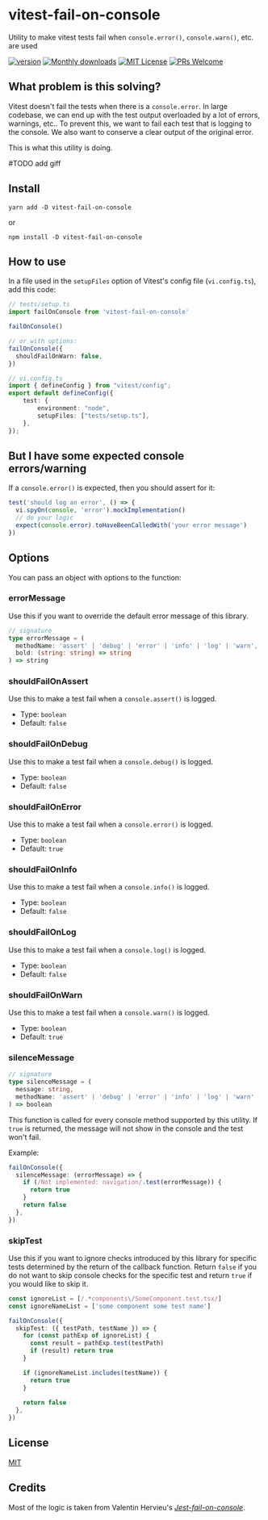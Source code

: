 # vitest-fail-on-console

Utility to make vitest tests fail when `console.error()`, `console.warn()`, etc. are used

[![version][version-badge]][package] [![Monthly downloads][npmstats-badge]][npmstats] [![MIT License][license-badge]][license] [![PRs Welcome][prs-badge]][prs]

## What problem is this solving?

Vitest doesn't fail the tests when there is a `console.error`. In large codebase, we can end up with the test output overloaded by a lot of errors, warnings, etc..
To prevent this, we want to fail each test that is logging to the console. We also want to conserve a clear output of the original error.

This is what this utility is doing.

#TODO add giff

## Install

```shell
yarn add -D vitest-fail-on-console
```

or

```shell
npm install -D vitest-fail-on-console
```

## How to use

In a file used in the `setupFiles` option of Vitest's config file (`vi.config.ts`), add this code:

```ts
// tests/setup.ts
import failOnConsole from 'vitest-fail-on-console'

failOnConsole()

// or with options:
failOnConsole({
  shouldFailOnWarn: false,
})
```


```ts
// vi.config.ts
import { defineConfig } from "vitest/config";
export default defineConfig({
    test: {
        environment: "node",
        setupFiles: ["tests/setup.ts"],
    },
});

```
## But I have some expected console errors/warning

If a `console.error()` is expected, then you should assert for it:

```ts
test('should log an error', () => {
  vi.spyOn(console, 'error').mockImplementation()
  // do your logic
  expect(console.error).toHaveBeenCalledWith('your error message')
})
```

## Options

You can pass an object with options to the function:

### errorMessage

Use this if you want to override the default error message of this library.

```ts
// signature
type errorMessage = (
  methodName: 'assert' | 'debug' | 'error' | 'info' | 'log' | 'warn',
  bold: (string: string) => string
) => string
```

### shouldFailOnAssert

Use this to make a test fail when a `console.assert()` is logged.

- Type: `boolean`
- Default: `false`

### shouldFailOnDebug

Use this to make a test fail when a `console.debug()` is logged.

- Type: `boolean`
- Default: `false`

### shouldFailOnError

Use this to make a test fail when a `console.error()` is logged.

- Type: `boolean`
- Default: `true`

### shouldFailOnInfo

Use this to make a test fail when a `console.info()` is logged.

- Type: `boolean`
- Default: `false`

### shouldFailOnLog

Use this to make a test fail when a `console.log()` is logged.

- Type: `boolean`
- Default: `false`

### shouldFailOnWarn

Use this to make a test fail when a `console.warn()` is logged.

- Type: `boolean`
- Default: `true`

### silenceMessage

```ts
// signature
type silenceMessage = (
  message: string,
  methodName: 'assert' | 'debug' | 'error' | 'info' | 'log' | 'warn'
) => boolean
```

This function is called for every console method supported by this utility.
If `true` is returned, the message will not show in the console and the test won't fail.

Example:

```ts
failOnConsole({
  silenceMessage: (errorMessage) => {
    if (/Not implemented: navigation/.test(errorMessage)) {
      return true
    }
    return false
  },
})
```

### skipTest

Use this if you want to ignore checks introduced by this library for specific tests determined by
the return of the callback function. Return `false` if you do not want to skip console checks for
the specific test and return `true` if you would like to skip it.

```ts
const ignoreList = [/.*components\/SomeComponent.test.tsx/]
const ignoreNameList = ['some component some test name']

failOnConsole({
  skipTest: ({ testPath, testName }) => {
    for (const pathExp of ignoreList) {
      const result = pathExp.test(testPath)
      if (result) return true
    }

    if (ignoreNameList.includes(testName)) {
      return true
    }
    
    return false
  },
})
```

## License

[MIT](https://github.com/thomasbroduch/vitest-fail-on-console/blob/develop/LICENSE)


## Credits

Most of the logic is taken from  Valentin Hervieu's [*Jest-fail-on-console*](https://github.com/ValentinH/jest-fail-on-console/).

[version-badge]: https://img.shields.io/npm/v/vitest-fail-on-console.svg?style=flat-square
[package]: https://www.npmjs.com/package/vitest-fail-on-console
[downloads-badge]: https://img.shields.io/npm/dm/vitest-fail-on-console.svg?style=flat-square
[npmstats]: http://npm-stat.com/charts.html?package=vitest-fail-on-console
[npmstats-badge]: https://img.shields.io/npm/dm/vitest-fail-on-console.svg?style=flat-square
[license-badge]: https://img.shields.io/badge/license-MIT-blue.svg?style=flat-square
[license]: https://github.com/ValentinH/vitest-fail-on-console/blob/master/LICENSE
[prs-badge]: https://img.shields.io/badge/PRs-welcome-brightgreen.svg?style=flat-square
[prs]: http://makeapullrequest.com
